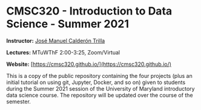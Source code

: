 # CMSC320 - Introduction to Data Science - Summer 2021

**Instructor:** [José Manuel Calderón Trilla](http://jmct.cc)

**Lectures:** MTuWThF 2:00-3:25, Zoom/Virtual

**Website:** [https://cmsc320.github.io/](https://cmsc320.github.io/)

This is a copy of the public repository containing the four projects (plus an initial tutorial on using git, Jupyter, Docker, and so on) given to students during the Summer 2021 session of the University of Maryland introductory data science course.  The repository will be updated over the course of the semester.
